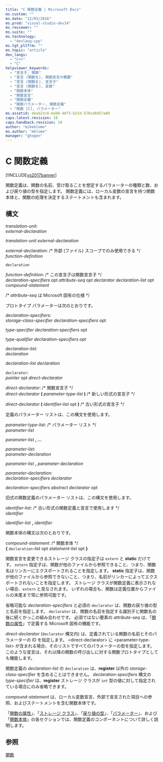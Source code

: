 ```yaml
---
title: "C 関数定義 | Microsoft Docs"
ms.custom: ""
ms.date: "12/03/2016"
ms.prod: "visual-studio-dev14"
ms.reviewer: ""
ms.suite: ""
ms.technology: 
  - "devlang-cpp"
ms.tgt_pltfrm: ""
ms.topic: "article"
dev_langs: 
  - "C++"
  - "C"
helpviewer_keywords: 
  - "宣言子, 関数"
  - "宣言 (関数を), 関数宣言の概要"
  - "宣言 (関数を), 宣言子"
  - "宣言 (関数を), 変数"
  - "関数本体"
  - "関数宣言"
  - "関数定義"
  - "関数パラメーター, 関数定義"
  - "関数 [C], パラメーター"
ms.assetid: ebab23c8-6eb8-46f3-b21d-570cd8457a80
caps.latest.revision: 10
caps.handback.revision: 10
author: "mikeblome"
ms.author: "mblome"
manager: "ghogen"
---
```

# C 関数定義
[!INCLUDE[vs2017banner](../assembler/inline/includes/vs2017banner.md)]

関数定義は、関数の名前、受け取ることを想定するパラメーターの種類と数、および戻り値の型を指定します。  関数定義には、ローカル変数の宣言を持つ関数本体と、関数の処理を決定するステートメントも含まれます。  
  
## 構文  
 *translation\-unit*:  
 *external\-declaration*  
  
 *translation\-unit external\-declaration*  
  
 *external\-declaration*: \/\* 外部 \(ファイル\) スコープでのみ使用できる \*\/  
 *function\-definition*  
  
 `declaration`  
  
 *function\-definition*: \/\* この宣言子は関数宣言子 \*\/  
 *declaration\-specifiers*  opt *attribute\-seq* opt *declarator declaration\-list* opt *compound\-statement*  
  
 \/\* *attribute\-seq* は Microsoft 固有の仕様 \*\/  
  
 プロトタイプ パラメーターは次のとおりです。  
  
 *declaration\-specifiers*:  
 *storage\-class\-specifier declaration\-specifiers*  opt  
  
 *type\-specifier declaration\-specifiers*  opt  
  
 *type\-qualifier declaration\-specifiers*  opt  
  
 *declaration\-list*:  
 *declaration*  
  
 *declaration\-list declaration*  
  
 `declarator`:  
 *pointer*  opt *direct\-declarator*  
  
 *direct\-declarator*: \/\* 関数宣言子 \*\/  
 *direct\-declarator*  **\(**  *parameter\-type\-list*  **\)** \/\* 新しい形式の宣言子 \*\/  
  
 *direct\-declarator*  **\(**  *identifier\-list*  opt **\)** \/\* 古い形式の宣言子 \*\/  
  
 定義のパラメーター リストは、この構文を使用します。  
  
 *parameter\-type\-list*: \/\* パラメーター リスト \*\/  
 *parameter\-list*  
  
 *parameter\-list* **, ...**  
  
 *parameter\-list*:  
 *parameter\-declaration*  
  
 *parameter\-list* **,**  *parameter\-declaration*  
  
 *parameter\-declaration*:  
 *declaration\-specifiers declarator*  
  
 *declaration\-specifiers abstract declarator*  opt  
  
 旧式の関数定義のパラメーター リストは、この構文を使用します。  
  
 *identifier\-list*: \/\* 古い形式の関数定義と宣言で使用します \*\/  
 *identifier*  
  
 *identifier\-list* **,**  *identifier*  
  
 関数本体の構文は次のとおりです。  
  
 *compound\-statement*: \/\* 関数本体 \*\/  
 **{**  `declaration`\-*list* opt *statement\-list* opt **}**  
  
 関数宣言を変更できるストレージ クラスの指定子は `extern` と **static** だけです。  `extern` 指定子は、関数が他のファイルから参照できること、つまり、関数名はリンカーにエクスポートされることを指定します。  **static** 指定子は、関数が他のファイルから参照できないこと、つまり、名前がリンカーによってエクスポートされないことを指定します。  ストレージ クラスが関数定義に表示されない場合、`extern` と見なされます。  いずれの場合も、関数は定義位置からファイルの末尾まで常に参照可能です。  
  
 省略可能な *declaration\-specifiers* と必須の `declarator` は、関数の戻り値の型と名前を指定します。  `declarator` は、関数の名前を指定する識別子と関数名の後に続くかっこの組み合わせです。  必須ではない要素の *attribute\-seq* は、「[関数の属性](../Topic/Function%20Attributes.md)」で定義する Microsoft 固有の機能です。  
  
 *direct\-declarator* \(`declarator` 構文内\) は、定義されている関数の名前とそのパラメーターの ID を指定します。  \<direct\-declarator\> に \<parameter\-type\-list\> が含まれる場合、そのリストですべてのパラメーターの型を指定します。  このような宣言は、それ以降の関数の呼び出しに対する関数プロトタイプとしても機能します。  
  
 関数定義の *declaration\-list* の `declaration` は、**register** 以外の *storage\-class\-specifier* を含めることはできません。  *declaration\-specifiers* 構文の *type\-specifier* は、**register** ストレージ クラスが `int` 型の値に対して指定されている場合にのみ省略できます。  
  
 *compound\-statement* は、ローカル変数宣言、外部で宣言された項目への参照、およびステートメントを含む関数本体です。  
  
 「[関数の属性](../Topic/Function%20Attributes.md)」、「[ストレージ クラス](../Topic/Storage%20Class.md)」、「[戻り値の型](../Topic/Return%20Type.md)」、「[パラメーター](../c-language/parameters.md)」、および「[関数本体](../Topic/Function%20Body.md)」の各セクションでは、関数定義のコンポーネントについて詳しく説明します。  
  
## 参照  
 [関数](../Topic/Functions%20\(C\).md)